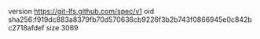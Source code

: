 version https://git-lfs.github.com/spec/v1
oid sha256:f919dc883a8379fb70d570636cb9226f3b2b743f0866945e0c842bc2718afdef
size 3069
